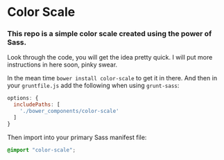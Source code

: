# Color Scale

### This repo is a simple color scale created using the power of Sass.

Look through the code, you will get the idea pretty quick. I will put more instructions in here soon, pinky swear.

In the mean time `bower install color-scale` to get it in there. And then in your `gruntfile.js` add the following when using `grunt-sass`:

```js
options: {
  includePaths: [
    './bower_components/color-scale'
  ]
}
```

Then import into your primary Sass manifest file:

```scss
@import "color-scale";
```
